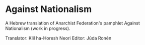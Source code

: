 # Against Nationalism

A Hebrew translation of Anarchist Federation's pamphlet Against Nationalism (work in progress).

Translator: Klil ha-Horesh Neori
Editor: Júda Ronén
